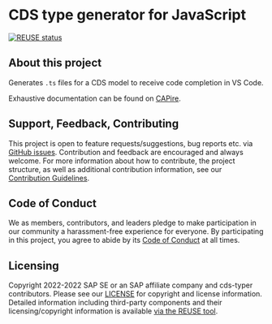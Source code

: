 # CDS type generator for JavaScript

[![REUSE status](https://api.reuse.software/badge/github.com/cap-js/cds-typer)](https://api.reuse.software/info/github.com/cap-js/cds-typer)

## About this project

Generates `.ts` files for a CDS model to receive code completion in VS Code.

Exhaustive documentation can be found on [CAPire](https://cap.cloud.sap/docs/tools/cds-typer).

## Support, Feedback, Contributing

This project is open to feature requests/suggestions, bug reports etc. via [GitHub issues](https://github.com/cap-js/cds-typer/issues). Contribution and feedback are encouraged and always welcome. For more information about how to contribute, the project structure, as well as additional contribution information, see our [Contribution Guidelines](CONTRIBUTING.md).

## Code of Conduct

We as members, contributors, and leaders pledge to make participation in our community a harassment-free experience for everyone. By participating in this project, you agree to abide by its [Code of Conduct](https://github.com/cap-js/.github/blob/main/CODE_OF_CONDUCT.md) at all times.

## Licensing

Copyright 2022-2022 SAP SE or an SAP affiliate company and cds-typer contributors. Please see our [LICENSE](LICENSE) for copyright and license information. Detailed information including third-party components and their licensing/copyright information is available [via the REUSE tool](https://api.reuse.software/info/github.com/SAP/cds-dts-generator).
